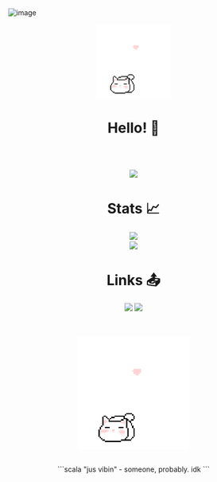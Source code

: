 
<img align="center" width="1170" height="350" alt="image" src="https://github.com/user-attachments/assets/ee3f11e8-6a0a-4292-8977-cd78c7395686" />

<p align="center">
  <img src="./img/cat2.gif" alt="cat" width="150">
</p>
<div align="center">

# Hello! 👋

</div>

<br><br>
<p align="center">
  <img src="https://skillicons.dev/icons?i=c,python,html,css,javascript,git,github,linux,arch,ubuntu,neovim,vim&perline=8"/>
</p>

</p>

<div align="center">

# Stats 📈

<img width=351 src="https://readme-stats-spelljinxer.vercel.app/api?username=Spelljinxer&theme=dracula&show_icons=true&count_private=true&show_icons=true"><br>
<img width=294 src="https://readme-stats-spelljinxer.vercel.app/api/top-langs?username=Spelljinxer&layout=compact&theme=dracula&custom_title=Top&nbsp;Languages"/><br>
<!-- Streak API-->
<!-- <img src="https://github-readme-streak-stats.herokuapp.com/?user=Spelljinxer&theme=dracula" alt="mystreak"/> -->

</div>

<div align="center">

# Links 📤

<a href="https://steamcommunity.com/profiles/76561198938552178/"><img src="https://img.shields.io/badge/steam-%23000000.svg?style=for-the-badge&logo=steam&logoColor=white"></a>
<a href="https://open.spotify.com/user/7ctfwc0vf2mhgll04f7z6tenl?si=6268bf72b22d4392"><img src="https://img.shields.io/badge/Spotify-1ED760?style=for-the-badge&logo=spotify&logoColor=white"></a>
 
<br><br>
<img align="center" width=45% src="./img/cat2.gif"><br><br>

</div>

<div align="center">
```scala
"jus vibin"
- someone, probably. idk
```
</div>
